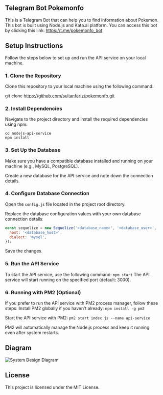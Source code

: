 ## Telegram Bot Pokemonfo
This is a Telegram Bot that can help you to find information about Pokemon. This bot is built using Node.js and Kata.ai platform. You can access this bot by clicking this link: https://t.me/pokemonfo_bot

## Setup Instructions

Follow the steps below to set up and run the API service on your local machine.

### 1. Clone the Repository

Clone this repository to your local machine using the following command:

git clone https://github.com/sultanfariz/pokemonfo.git

### 2. Install Dependencies

Navigate to the project directory and install the required dependencies using npm:

```
cd nodejs-api-service
npm install
```

### 3. Set Up the Database

Make sure you have a compatible database installed and running on your machine (e.g., MySQL, PostgreSQL).

Create a new database for the API service and note down the connection details.

### 4. Configure Database Connection

Open the `config.js` file located in the project root directory.

Replace the database configuration values with your own database connection details:

```javascript
const sequelize = new Sequelize('<database_name>', '<database_user>', '<database_password>', {
  host: '<database_host>',
  dialect: 'mysql',
});
```
Save the changes.

### 5. Run the API Service
To start the API service, use the following command:
```npm start```
The API service will start running on the specified port (default: 3000).

### 6. Running with PM2 (Optional)
If you prefer to run the API service with PM2 process manager, follow these steps:
Install PM2 globally if you haven't already:
```npm install -g pm2```

Start the API service with PM2:
```pm2 start index.js --name api-service```

PM2 will automatically manage the Node.js process and keep it running even after system restarts.

## Diagram
![System Design Diagram](./assets/pokemonfo_diagram.png)

## License
This project is licensed under the MIT License.